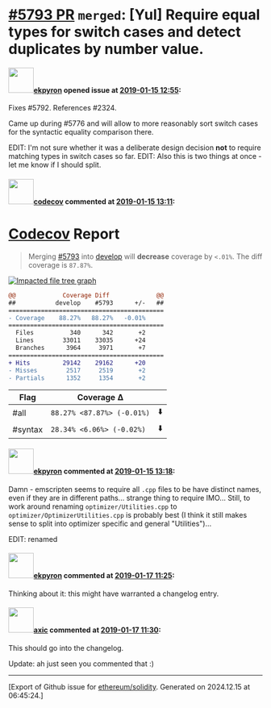 # [\#5793 PR](https://github.com/ethereum/solidity/pull/5793) `merged`: [Yul] Require equal types for switch cases and detect duplicates by number value.

#### <img src="https://avatars.githubusercontent.com/u/1347491?v=4" width="50">[ekpyron](https://github.com/ekpyron) opened issue at [2019-01-15 12:55](https://github.com/ethereum/solidity/pull/5793):

Fixes #5792.
References #2324.

Came up during #5776 and will allow to more reasonably sort switch cases for the syntactic equality comparison there.

EDIT: I'm not sure whether it was a deliberate design decision **not** to require matching types in switch cases so far.
EDIT: Also this is two things at once - let me know if I should split.

#### <img src="https://avatars.githubusercontent.com/in/254?v=4" width="50">[codecov](https://github.com/apps/codecov) commented at [2019-01-15 13:11](https://github.com/ethereum/solidity/pull/5793#issuecomment-454386958):

# [Codecov](https://codecov.io/gh/ethereum/solidity/pull/5793?src=pr&el=h1) Report
> Merging [#5793](https://codecov.io/gh/ethereum/solidity/pull/5793?src=pr&el=desc) into [develop](https://codecov.io/gh/ethereum/solidity/commit/f9ca5b78fb41c18fe0b538d0be909c9026269fbd?src=pr&el=desc) will **decrease** coverage by `<.01%`.
> The diff coverage is `87.87%`.

[![Impacted file tree graph](https://codecov.io/gh/ethereum/solidity/pull/5793/graphs/tree.svg?width=650&token=87PGzVEwU0&height=150&src=pr)](https://codecov.io/gh/ethereum/solidity/pull/5793?src=pr&el=tree)

```diff
@@             Coverage Diff             @@
##           develop    #5793      +/-   ##
===========================================
- Coverage    88.27%   88.27%   -0.01%     
===========================================
  Files          340      342       +2     
  Lines        33011    33035      +24     
  Branches      3964     3971       +7     
===========================================
+ Hits         29142    29162      +20     
- Misses        2517     2519       +2     
- Partials      1352     1354       +2
```

| Flag | Coverage Δ | |
|---|---|---|
| #all | `88.27% <87.87%> (-0.01%)` | :arrow_down: |
| #syntax | `28.34% <6.06%> (-0.02%)` | :arrow_down: |

#### <img src="https://avatars.githubusercontent.com/u/1347491?v=4" width="50">[ekpyron](https://github.com/ekpyron) commented at [2019-01-15 13:18](https://github.com/ethereum/solidity/pull/5793#issuecomment-454388847):

Damn - emscripten seems to require all ``.cpp`` files to be have distinct names, even if they are in different paths... strange thing to require IMO... Still, to work around renaming ``optimizer/Utilities.cpp`` to ``optimizer/OptimizerUtilities.cpp`` is probably best (I think it still makes sense to split into optimizer specific and general "Utilities")...

EDIT: renamed

#### <img src="https://avatars.githubusercontent.com/u/1347491?v=4" width="50">[ekpyron](https://github.com/ekpyron) commented at [2019-01-17 11:25](https://github.com/ethereum/solidity/pull/5793#issuecomment-455138587):

Thinking about it: this might have warranted a changelog entry.

#### <img src="https://avatars.githubusercontent.com/u/20340?v=4" width="50">[axic](https://github.com/axic) commented at [2019-01-17 11:30](https://github.com/ethereum/solidity/pull/5793#issuecomment-455139855):

This should go into the changelog.

Update: ah just seen you commented that :)


-------------------------------------------------------------------------------



[Export of Github issue for [ethereum/solidity](https://github.com/ethereum/solidity). Generated on 2024.12.15 at 06:45:24.]
